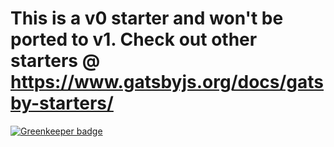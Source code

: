# This is a v0 starter and won't be ported to v1. Check out other starters @ https://www.gatsbyjs.org/docs/gatsby-starters/

[![Greenkeeper badge](https://badges.greenkeeper.io/jasonvasquez/gatsby-starter-documentation.svg)](https://greenkeeper.io/)
